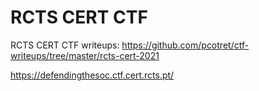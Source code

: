 # RCTS CERT CTF


RCTS CERT CTF  writeups: https://github.com/pcotret/ctf-writeups/tree/master/rcts-cert-2021

https://defendingthesoc.ctf.cert.rcts.pt/


